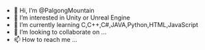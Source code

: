 - 👋 Hi, I’m @PalgongMountain
- 👀 I’m interested in Unity or Unreal Engine
- 🌱 I’m currently learning C,C++,C#,JAVA,Python,HTML,JavaScript
- 💞️ I’m looking to collaborate on ...
- 📫 How to reach me ...

<!---
PalgongMountain/PalgongMountain is a ✨ special ✨ repository because its `README.md` (this file) appears on your GitHub profile.
You can click the Preview link to take a look at your changes.
--->
